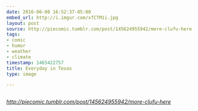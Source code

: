 ```yaml
---
date: 2016-06-08 16:52:37-05:00
embed_url: http://i.imgur.com/xfCTM1i.jpg
layout: post
source: http://piecomic.tumblr.com/post/145624955942/more-clufu-here
tags:
- comic
- humor
- weather
- climate
timestamp: 1465422757
title: Everyday in Texas
type: image

---
```

<img src="http://i.imgur.com/xfCTM1i.jpg" alt="" />

<cite>http://piecomic.tumblr.com/post/145624955942/more-clufu-here</cite>

